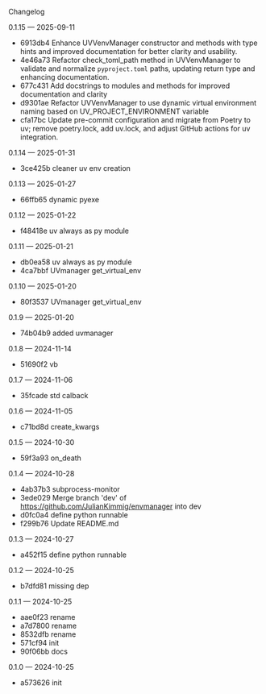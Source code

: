 Changelog

0.1.15 — 2025-09-11

- 6913db4 Enhance UVVenvManager constructor and methods with type hints and improved documentation for better clarity and usability.
- 4e46a73 Refactor check_toml_path method in UVVenvManager to validate and normalize `pyproject.toml` paths, updating return type and enhancing documentation.
- 677c431 Add docstrings to modules and methods for improved documentation and clarity
- d9301ae Refactor UVVenvManager to use dynamic virtual environment naming based on UV_PROJECT_ENVIRONMENT variable
- cfa17bc Update pre-commit configuration and migrate from Poetry to uv; remove poetry.lock, add uv.lock, and adjust GitHub actions for uv integration.

0.1.14 — 2025-01-31

- 3ce425b cleaner uv env creation

0.1.13 — 2025-01-27

- 66ffb65 dynamic pyexe

0.1.12 — 2025-01-22

- f48418e uv always as py module

0.1.11 — 2025-01-21

- db0ea58 uv always as py module
- 4ca7bbf UVmanager get_virtual_env

0.1.10 — 2025-01-20

- 80f3537 UVmanager get_virtual_env

0.1.9 — 2025-01-20

- 74b04b9 added uvmanager

0.1.8 — 2024-11-14

- 51690f2 vb

0.1.7 — 2024-11-06

- 35fcade std calback

0.1.6 — 2024-11-05

- c71bd8d create_kwargs

0.1.5 — 2024-10-30

- 59f3a93 on_death

0.1.4 — 2024-10-28

- 4ab37b3 subprocess-monitor
- 3ede029 Merge branch 'dev' of https://github.com/JulianKimmig/envmanager into dev
- d0fc0a4 define python runnable
- f299b76 Update README.md

0.1.3 — 2024-10-27

- a452f15 define python runnable

0.1.2 — 2024-10-25

- b7dfd81 missing dep

0.1.1 — 2024-10-25

- aae0f23 rename
- a7d7800 rename
- 8532dfb rename
- 571cf94 init
- 90f06bb docs

0.1.0 — 2024-10-25

- a573626 init

